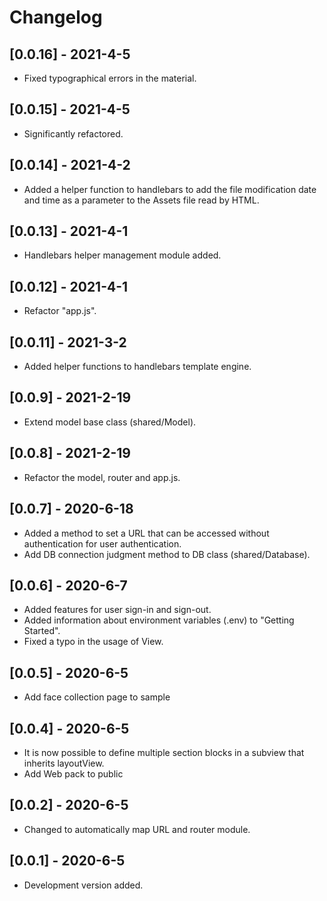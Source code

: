 # Changelog

## [0.0.16] - 2021-4-5

* Fixed typographical errors in the material.

## [0.0.15] - 2021-4-5

* Significantly refactored.

## [0.0.14] - 2021-4-2

* Added a helper function to handlebars to add the file modification date and time as a parameter to the Assets file read by HTML.

## [0.0.13] - 2021-4-1

* Handlebars helper management module added.

## [0.0.12] - 2021-4-1

* Refactor "app.js".

## [0.0.11] - 2021-3-2

* Added helper functions to handlebars template engine.

## [0.0.9] - 2021-2-19

* Extend model base class (shared/Model).

## [0.0.8] - 2021-2-19

* Refactor the model, router and app.js.

## [0.0.7] - 2020-6-18

* Added a method to set a URL that can be accessed without authentication for user authentication.
* Add DB connection judgment method to DB class (shared/Database).

## [0.0.6] - 2020-6-7

* Added features for user sign-in and sign-out.
* Added information about environment variables (.env) to "Getting Started".
* Fixed a typo in the usage of View.

## [0.0.5] - 2020-6-5

* Add face collection page to sample

## [0.0.4] - 2020-6-5

* It is now possible to define multiple section blocks in a subview that inherits layoutView.
* Add Web pack to public

## [0.0.2] - 2020-6-5

* Changed to automatically map URL and router module.

## [0.0.1] - 2020-6-5

* Development version added.